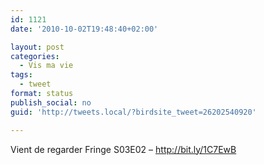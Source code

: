 ```yaml
---
id: 1121
date: '2010-10-02T19:48:40+02:00'

layout: post
categories:
  - Vis ma vie
tags:
  - tweet
format: status
publish_social: no
guid: 'http://tweets.local/?birdsite_tweet=26202540920'

---
```


Vient de regarder Fringe S03E02 – http://bit.ly/1C7EwB
